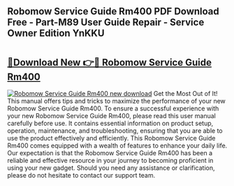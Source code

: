 ## Robomow Service Guide Rm400 PDF Download Free - Part-M89 User Guide Repair - Service Owner Edition YnKKU

# <h2><a href="http://bc48371.oget.top/?id=Robomow+Service+Guide+Rm400">🔗Download New 👉🔴 Robomow Service Guide Rm400</a></h2>

[![Robomow Service Guide Rm400 new download](https://i.imgur.com/5g1atiW.png)](http://bc48371.oget.top/?id=Robomow+Service+Guide+Rm400)
Get the Most Out of It! This manual offers tips and tricks to maximize the performance of your new Robomow Service Guide Rm400. To ensure a successful experience with your new Robomow Service Guide Rm400, please read this user manual carefully before use. It contains essential information on product setup, operation, maintenance, and troubleshooting, ensuring that you are able to use the product effectively and efficiently. This Robomow Service Guide Rm400 comes equipped with a wealth of features to enhance your daily life. Our expectation is that the Robomow Service Guide Rm400 has been a reliable and effective resource in your journey to becoming proficient in using your new gadget. Should you need any assistance or clarification, please do not hesitate to contact our support team.

